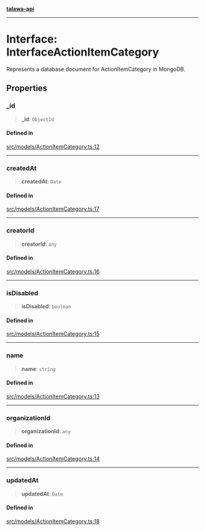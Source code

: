 [**talawa-api**](../../../README.md)

***

# Interface: InterfaceActionItemCategory

Represents a database document for ActionItemCategory in MongoDB.

## Properties

### \_id

> **\_id**: `ObjectId`

#### Defined in

[src/models/ActionItemCategory.ts:12](https://github.com/Suyash878/talawa-api/blob/b5a9d8b4a1ea678a3d6f5b710b3721f91a3052fc/src/models/ActionItemCategory.ts#L12)

***

### createdAt

> **createdAt**: `Date`

#### Defined in

[src/models/ActionItemCategory.ts:17](https://github.com/Suyash878/talawa-api/blob/b5a9d8b4a1ea678a3d6f5b710b3721f91a3052fc/src/models/ActionItemCategory.ts#L17)

***

### creatorId

> **creatorId**: `any`

#### Defined in

[src/models/ActionItemCategory.ts:16](https://github.com/Suyash878/talawa-api/blob/b5a9d8b4a1ea678a3d6f5b710b3721f91a3052fc/src/models/ActionItemCategory.ts#L16)

***

### isDisabled

> **isDisabled**: `boolean`

#### Defined in

[src/models/ActionItemCategory.ts:15](https://github.com/Suyash878/talawa-api/blob/b5a9d8b4a1ea678a3d6f5b710b3721f91a3052fc/src/models/ActionItemCategory.ts#L15)

***

### name

> **name**: `string`

#### Defined in

[src/models/ActionItemCategory.ts:13](https://github.com/Suyash878/talawa-api/blob/b5a9d8b4a1ea678a3d6f5b710b3721f91a3052fc/src/models/ActionItemCategory.ts#L13)

***

### organizationId

> **organizationId**: `any`

#### Defined in

[src/models/ActionItemCategory.ts:14](https://github.com/Suyash878/talawa-api/blob/b5a9d8b4a1ea678a3d6f5b710b3721f91a3052fc/src/models/ActionItemCategory.ts#L14)

***

### updatedAt

> **updatedAt**: `Date`

#### Defined in

[src/models/ActionItemCategory.ts:18](https://github.com/Suyash878/talawa-api/blob/b5a9d8b4a1ea678a3d6f5b710b3721f91a3052fc/src/models/ActionItemCategory.ts#L18)
